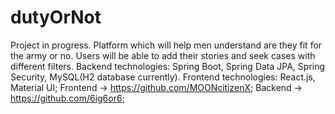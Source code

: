 # dutyOrNot
Project in progress.
Platform which will help men understand are they fit for the army or no.
Users will be able to add their stories and seek cases with different filters.
Backend technologies: Spring Boot, Spring Data JPA, Spring Security, MySQL(H2 database currently).
Frontend technologies: React.js, Material UI;
Frontend -> https://github.com/MOONcitizenX;
Backend -> https://github.com/6ig6or6;
